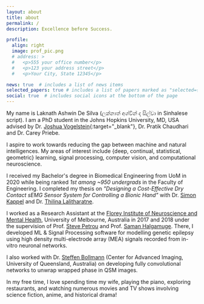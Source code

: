 ```yaml
---
layout: about
title: about
permalink: /
description: Excellence before Success.

profile:
  align: right
  image: prof_pic.png
  # address: >
  #   <p>555 your office number</p>
  #   <p>123 your address street</p>
  #   <p>Your City, State 12345</p>

news: true  # includes a list of news items
selected_papers: true # includes a list of papers marked as "selected={true}"
social: true  # includes social icons at the bottom of the page
---
```

My name is Laknath Ashwin De Silva (ලක්නාත් අශ්වි​න් ද සිල්වා in Sinhalese script). I am a PhD student in the Johns Hopkins University, MD, USA advised by Dr. [Joshua Vogelstein](https://neurodata.io/){:target="\_blank"}, Dr. Pratik Chaudhari and Dr. Carey Priebe.

I aspire to work towards reducing the gap between machine and natural intelligences. My areas of interest include {deep, continual, statistical, geometric} learning, signal processing, computer vision, and computational neuroscience.

I received my Bachelor's degree in Biomedical Engineering from UoM in 2020 while being ranked *1st among ~950 undergrads* in the Faculty of Engineering. I completed my thesis on *"Designing a Cost-Effective Dry Contact sEMG Sensor System for Controlling a Bionic Hand"* with Dr. [Simon Kappel](https://scholar.google.com/citations?user=HTFY3fsAAAAJ&hl=en) and Dr. [Thilina Lalitharatne](https://scholar.google.com/citations?user=0NvOK1kAAAAJ&hl=en).

I worked as a Research Assistant at the [Florey Institute of Neuroscience and Mental Health](https://florey.edu.au/), University of Melbourne, Australia in 2017 and 2018 under the supervision of Prof. [Steve Petrou](https://www.florey.edu.au/science-research/scientist-directory/professor-steven-petrou) and Prof. [Saman Halgamuge](https://scholar.google.com.au/citations?user=9cafqywAAAAJ&hl=en). There, I developed ML & Signal Processing software for modelling genetic epilepsy using high density multi-electrode array (MEA) signals recorded from in-vitro neuronal networks.

I also worked with Dr. [Steffen Bollmann](https://scholar.google.com/citations?user=HmXlj24AAAAJ&hl=en) (Center for Advanced Imaging, University of Queensland, Australia) on developing fully convolutional networks to unwrap wrapped phase in QSM images.  

In my free time, I love spending time my wife, playing the piano, exploring restaurants, and watching numerous movies and TV shows involving science fiction, anime, and historical drama!

<!-- my twitter feed -->
<!-- {% twitter https://twitter.com/AshwindeSilva1 maxwidth=500 limit=3 %} -->